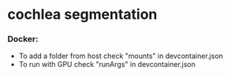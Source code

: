 # cochlea segmentation

### Docker:
- To add a folder from host check "mounts" in devcontainer.json
- To run with GPU check "runArgs" in devcontainer.json
